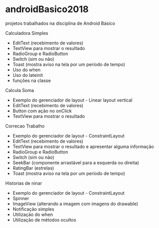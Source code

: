 # androidBasico2018
projetos trabalhados na disciplina de Android Básico 

Calculadora Simples
 - EditText (recebimento de valores)
 - TextView para mostrar o resultado
 - RadioGroup  e RadioButton
 - Switch (sim ou não)
 - Toast (mostra aviso na tela por um período de tempo)
 - Uso do when
 - Uso do lateinit
 - funções na classe

Calcula Soma
 - Exemplo do gerenciador de layout - Linear layout vertical
 - EditText (recebimento de valores)
 - Button com ação no onClick
 - TextView para mostrar o resultado

Correcao Trabalho
 - Exemplo do gerenciador de layout - ConstraintLayout
 - EditText (recebimento de valores)
 - TextView para mostrar o resultado e apresentar alguma informação
 - RadioGroup  e RadioButton
 - Switch (sim ou não)
 - SeekBar (componente arrastável para a esquerda ou direita)
 - RatingBar (estrelas)
 - Toast (mostra aviso na tela por um período de tempo)

Historias de ninar
 - Exemplo do gerenciador de layout - ConstraintLayout
 - Spinner
 - ImageView (alterando a imagem com imagens do drawable)
 - Notificação simples
 - Utilização do when
 - Utilização de métodos ocultos
